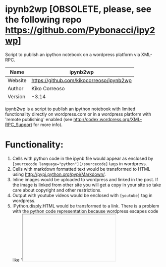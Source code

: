 ipynb2wp [OBSOLETE, please, see the following repo https://github.com/Pybonacci/ipy2wp]
========

Script to publish an ipython notebook on a wordpress platform
via XML-RPC.

Name | ipynb2wp
---- | --------
Website | https://github.com/kikocorreoso/ipynb2wp
Author | Kiko Correoso
Version | -3.14

ipynb2wp is a script to publish an ipython notebook with limited
functionality directly on wordpress.com or in a wordpress platform
with 'remote publishing' enabled (see http://codex.wordpress.org/XML-RPC_Support
for more info).

Functionality:
==============

1. Cells with python code in the ipynb file would appear as enclosed by `[sourcecode language="python"][/sourcecode]` tags in wordpress.
2. Cells with markdown formatted text would be transformed to HTML using http://pypi.python.org/pypi/Markdown/.
3. Inline images would be uploaded to wordpress and linked in the post. If the image is linked from other site you will get a copy in your site so take care about copyright and other restrictions.
4. Output with youtube videos would be enclosed with `[youtube]` tag in wordpress.
5. IPython.disply.HTML would be transformed to a link. There is a problem with the python code representation because wordpress escapes code like '<iframe>'.
6. Whatever you want to add...

Requirements:
=============

* [Markdown package](http://pypi.python.org/pypi/Markdown/)

Warnings and future:
====================

This script is just a proof of concept so may evolve to a very different stage.

Usage:
======

Just customize this code in [ipynb2wp.py file](https://github.com/kikocorreoso/ipynb2wp/blob/master/ipynb2wp.py):

    #############################################################################
    ## User modifications defining the site where the ipynb should be published
    wp_url = "http://yourblog.wordpress.com/xmlrpc.php"
    wp_username = "wp-user"
    wp_password = "wp-password"
    notebook = '/path/to/your/file.ipynb'
    wp_blogid = ""
    post_language = "ES" ## "EN" for english and "ES" for spanish
    ## The category should exist in your wordpress
    categories = ["Recursos"]
    ## Tags for the post
    tags = [ "ipython", "XML-RPC", "prueba de concepto","ipynb", 'notebook']
    ## Boolean value, 0 == not published (draft) and 1 == published
    status_published = 0
    ## That's all
    #############################################################################

Examples:
=========

This [ipython notebook](http://nbviewer.ipython.org/4185988/) was published on 
[pybonacci blog](http://pybonacci.wordpress.com/2012/12/02/publicando-directamente-en-wordpress-com-con-python/) using this 
[script](https://github.com/kikocorreoso/ipynb2wp/blob/master/ipynb2wp.py).


Bug reporting:
==============

Please refer to the `issue tracker`_ on GitHub.

.. _`issue tracker`: https://github.com/kikocorreoso/ipynb2wp/issues

License:
========

ipynb2wp is released under a 2-clause BSD license, hence allowing commercial use
of the library.

See also:
=========

* [Ipython site](http://ipython.org/).
* [Blogging with the ipython notebook by Fernando Pérez](http://blog.fperez.org/2012/09/blogging-with-ipython-notebook.html)

----------------------------------

ipynb2wp
========

Script para publicar un ipython notebook directamente en
una plataforma wordpress via XML-RPC.

Nombre | ipynb2wp
---- | --------
Página web | https://github.com/kikocorreoso/ipynb2wp
Autor | Kiko Correoso
Versión | -3.14

ipynb2wp es un script para publicar un notebook ipython con funcionalidad
limitada directamente en wordpress.com o en una plataforma wordpres con
la 'publicación remota' habilitada (ver http://codex.wordpress.org/XML-RPC_Support
para obtener más i nformación).

Funcionalidad:
===============

1. Celdas que contengan código python en el fichero ipynb aparecerán envueltas con las etiquetas wordpress `[sourcecode language="python"][/sourcecode]`.
2. Celdas con texto formateado con markdown serán transformadas a HTML usando http://pypi.python.org/pypi/Markdown/.
3. Imágenes Inline en el notebook serán subidas a wordpress y enlazadas en el cuerpo de la entrada. Si la imagen es una imagen enlazada desde otro sitio habrá que tener cuidado con copyright u otras restricciones.
4. La salida de una celda que muestre un video de youtube mostrará el video con la etiqueta wordpress `[youtube]`.
5. IPython.disply.HTML será transformado a un enlace en el cuerpo de la entrada. Hay un problema con la representación del código python puesto que wordpress 'escapa' el código HTML entre comillado.
6. Cualquier cosa que quieras añadir...

Requerimientos:
===============

* [Paquete Markdown](http://pypi.python.org/pypi/Markdown/)

Avisos y futuro:
================

Este script es solo una prueba de concepto por lo que podría evolucionar a algo completamente diferente
del estado actual.

Uso:
====
Solo hay que adecuar el [fichero ipynb2wp.py](https://github.com/kikocorreoso/ipynb2wp/blob/master/ipynb2wp.py):

    #############################################################################
    ## User modifications defining the site where the ipynb should be published
    wp_url = "http://yourblog.wordpress.com/xmlrpc.php"
    wp_username = "wp-user"
    wp_password = "wp-password"
    notebook = '/path/to/your/file.ipynb'
    wp_blogid = ""
    post_language = "ES" ## "EN" for english and "ES" for spanish
    ## The category should exist in your wordpress
    categories = ["Recursos"]
    ## Tags for the post
    tags = [ "ipython", "XML-RPC", "prueba de concepto","ipynb", 'notebook']
    ## Boolean value, 0 == not published (draft) and 1 == published
    status_published = 0
    ## That's all
    #############################################################################

Ejemplos:
=========

Este [notebook ipython](http://nbviewer.ipython.org/4185988/) fue publicado en 
[pybonacci blog](http://pybonacci.wordpress.com/2012/12/02/publicando-directamente-en-wordpress-com-con-python/)
usando este [script](https://github.com/kikocorreoso/ipynb2wp/blob/master/ipynb2wp.py).


Informe de fallos:
==================

Por favor, usad `issue tracker`_ en GitHub.

.. _`issue tracker`: https://github.com/kikocorreoso/ipynb2wp/issues

Licencia:
=========

ipynb2wp se ha liberado con la licencia '2-clause BSD license', por lo que se permite un uso comercial.

Ver también:
============

* [Ipython site](http://ipython.org/).
* [Blogging with the ipython notebook by Fernando Pérez](http://blog.fperez.org/2012/09/blogging-with-ipython-notebook.html)
